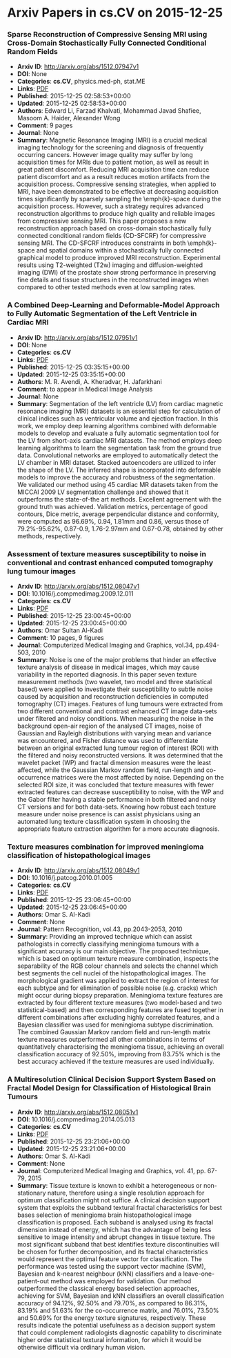 # Arxiv Papers in cs.CV on 2015-12-25
### Sparse Reconstruction of Compressive Sensing MRI using Cross-Domain Stochastically Fully Connected Conditional Random Fields
- **Arxiv ID**: http://arxiv.org/abs/1512.07947v1
- **DOI**: None
- **Categories**: **cs.CV**, physics.med-ph, stat.ME
- **Links**: [PDF](http://arxiv.org/pdf/1512.07947v1)
- **Published**: 2015-12-25 02:58:53+00:00
- **Updated**: 2015-12-25 02:58:53+00:00
- **Authors**: Edward Li, Farzad Khalvati, Mohammad Javad Shafiee, Masoom A. Haider, Alexander Wong
- **Comment**: 9 pages
- **Journal**: None
- **Summary**: Magnetic Resonance Imaging (MRI) is a crucial medical imaging technology for the screening and diagnosis of frequently occurring cancers. However image quality may suffer by long acquisition times for MRIs due to patient motion, as well as result in great patient discomfort. Reducing MRI acquisition time can reduce patient discomfort and as a result reduces motion artifacts from the acquisition process. Compressive sensing strategies, when applied to MRI, have been demonstrated to be effective at decreasing acquisition times significantly by sparsely sampling the \emph{k}-space during the acquisition process. However, such a strategy requires advanced reconstruction algorithms to produce high quality and reliable images from compressive sensing MRI. This paper proposes a new reconstruction approach based on cross-domain stochastically fully connected conditional random fields (CD-SFCRF) for compressive sensing MRI. The CD-SFCRF introduces constraints in both \emph{k}-space and spatial domains within a stochastically fully connected graphical model to produce improved MRI reconstruction. Experimental results using T2-weighted (T2w) imaging and diffusion-weighted imaging (DWI) of the prostate show strong performance in preserving fine details and tissue structures in the reconstructed images when compared to other tested methods even at low sampling rates.



### A Combined Deep-Learning and Deformable-Model Approach to Fully Automatic Segmentation of the Left Ventricle in Cardiac MRI
- **Arxiv ID**: http://arxiv.org/abs/1512.07951v1
- **DOI**: None
- **Categories**: **cs.CV**
- **Links**: [PDF](http://arxiv.org/pdf/1512.07951v1)
- **Published**: 2015-12-25 03:35:15+00:00
- **Updated**: 2015-12-25 03:35:15+00:00
- **Authors**: M. R. Avendi, A. Kheradvar, H. Jafarkhani
- **Comment**: to appear in Medical Image Analysis
- **Journal**: None
- **Summary**: Segmentation of the left ventricle (LV) from cardiac magnetic resonance imaging (MRI) datasets is an essential step for calculation of clinical indices such as ventricular volume and ejection fraction. In this work, we employ deep learning algorithms combined with deformable models to develop and evaluate a fully automatic segmentation tool for the LV from short-axis cardiac MRI datasets. The method employs deep learning algorithms to learn the segmentation task from the ground true data. Convolutional networks are employed to automatically detect the LV chamber in MRI dataset. Stacked autoencoders are utilized to infer the shape of the LV. The inferred shape is incorporated into deformable models to improve the accuracy and robustness of the segmentation. We validated our method using 45 cardiac MR datasets taken from the MICCAI 2009 LV segmentation challenge and showed that it outperforms the state-of-the art methods. Excellent agreement with the ground truth was achieved. Validation metrics, percentage of good contours, Dice metric, average perpendicular distance and conformity, were computed as 96.69%, 0.94, 1.81mm and 0.86, versus those of 79.2%-95.62%, 0.87-0.9, 1.76-2.97mm and 0.67-0.78, obtained by other methods, respectively.



### Assessment of texture measures susceptibility to noise in conventional and contrast enhanced computed tomography lung tumour images
- **Arxiv ID**: http://arxiv.org/abs/1512.08047v1
- **DOI**: 10.1016/j.compmedimag.2009.12.011
- **Categories**: **cs.CV**
- **Links**: [PDF](http://arxiv.org/pdf/1512.08047v1)
- **Published**: 2015-12-25 23:00:45+00:00
- **Updated**: 2015-12-25 23:00:45+00:00
- **Authors**: Omar Sultan Al-Kadi
- **Comment**: 10 pages, 9 figures
- **Journal**: Computerized Medical Imaging and Graphics, vol.34, pp.494-503,
  2010
- **Summary**: Noise is one of the major problems that hinder an effective texture analysis of disease in medical images, which may cause variability in the reported diagnosis. In this paper seven texture measurement methods (two wavelet, two model and three statistical based) were applied to investigate their susceptibility to subtle noise caused by acquisition and reconstruction deficiencies in computed tomography (CT) images. Features of lung tumours were extracted from two different conventional and contrast enhanced CT image data-sets under filtered and noisy conditions. When measuring the noise in the background open-air region of the analysed CT images, noise of Gaussian and Rayleigh distributions with varying mean and variance was encountered, and Fisher distance was used to differentiate between an original extracted lung tumour region of interest (ROI) with the filtered and noisy reconstructed versions. It was determined that the wavelet packet (WP) and fractal dimension measures were the least affected, while the Gaussian Markov random field, run-length and co-occurrence matrices were the most affected by noise. Depending on the selected ROI size, it was concluded that texture measures with fewer extracted features can decrease susceptibility to noise, with the WP and the Gabor filter having a stable performance in both filtered and noisy CT versions and for both data-sets. Knowing how robust each texture measure under noise presence is can assist physicians using an automated lung texture classification system in choosing the appropriate feature extraction algorithm for a more accurate diagnosis.



### Texture measures combination for improved meningioma classification of histopathological images
- **Arxiv ID**: http://arxiv.org/abs/1512.08049v1
- **DOI**: 10.1016/j.patcog.2010.01.005
- **Categories**: **cs.CV**
- **Links**: [PDF](http://arxiv.org/pdf/1512.08049v1)
- **Published**: 2015-12-25 23:06:45+00:00
- **Updated**: 2015-12-25 23:06:45+00:00
- **Authors**: Omar S. Al-Kadi
- **Comment**: None
- **Journal**: Pattern Recognition, vol.43, pp.2043-2053, 2010
- **Summary**: Providing an improved technique which can assist pathologists in correctly classifying meningioma tumours with a significant accuracy is our main objective. The proposed technique, which is based on optimum texture measure combination, inspects the separability of the RGB colour channels and selects the channel which best segments the cell nuclei of the histopathological images. The morphological gradient was applied to extract the region of interest for each subtype and for elimination of possible noise (e.g. cracks) which might occur during biopsy preparation. Meningioma texture features are extracted by four different texture measures (two model-based and two statistical-based) and then corresponding features are fused together in different combinations after excluding highly correlated features, and a Bayesian classifier was used for meningioma subtype discrimination. The combined Gaussian Markov random field and run-length matrix texture measures outperformed all other combinations in terms of quantitatively characterising the meningioma tissue, achieving an overall classification accuracy of 92.50%, improving from 83.75% which is the best accuracy achieved if the texture measures are used individually.



### A Multiresolution Clinical Decision Support System Based on Fractal Model Design for Classification of Histological Brain Tumours
- **Arxiv ID**: http://arxiv.org/abs/1512.08051v1
- **DOI**: 10.1016/j.compmedimag.2014.05.013
- **Categories**: **cs.CV**
- **Links**: [PDF](http://arxiv.org/pdf/1512.08051v1)
- **Published**: 2015-12-25 23:21:06+00:00
- **Updated**: 2015-12-25 23:21:06+00:00
- **Authors**: Omar S. Al-Kadi
- **Comment**: None
- **Journal**: Computerized Medical Imaging and Graphics, vol. 41, pp. 67-79,
  2015
- **Summary**: Tissue texture is known to exhibit a heterogeneous or non-stationary nature, therefore using a single resolution approach for optimum classification might not suffice. A clinical decision support system that exploits the subband textural fractal characteristics for best bases selection of meningioma brain histopathological image classification is proposed. Each subband is analysed using its fractal dimension instead of energy, which has the advantage of being less sensitive to image intensity and abrupt changes in tissue texture. The most significant subband that best identifies texture discontinuities will be chosen for further decomposition, and its fractal characteristics would represent the optimal feature vector for classification. The performance was tested using the support vector machine (SVM), Bayesian and k-nearest neighbour (kNN) classifiers and a leave-one-patient-out method was employed for validation. Our method outperformed the classical energy based selection approaches, achieving for SVM, Bayesian and kNN classifiers an overall classification accuracy of 94.12%, 92.50% and 79.70%, as compared to 86.31%, 83.19% and 51.63% for the co-occurrence matrix, and 76.01%, 73.50% and 50.69% for the energy texture signatures, respectively. These results indicate the potential usefulness as a decision support system that could complement radiologists diagnostic capability to discriminate higher order statistical textural information, for which it would be otherwise difficult via ordinary human vision.



